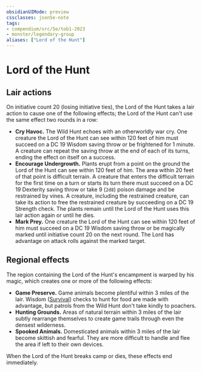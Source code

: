 ```yaml
---
obsidianUIMode: preview
cssclasses: json5e-note
tags:
- compendium/src/5e/tob1-2023
- monster/legendary-group
aliases: ["Lord of the Hunt"]
---
```

# Lord of the Hunt

## Lair actions


On initiative count 20 (losing initiative ties), the Lord of the Hunt takes a lair action to cause one of the following effects; the Lord of the Hunt can't use the same effect two rounds in a row:

- **Cry Havoc.** The Wild Hunt echoes with an otherworldly war cry. One creature the Lord of the Hunt can see within 120 feet of him must succeed on a DC 19 Wisdom saving throw or be frightened for 1 minute. A creature can repeat the saving throw at the end of each of its turns, ending the effect on itself on a success.  
- **Encourage Undergrowth.** Plants erupt from a point on the ground the Lord of the Hunt can see within 120 feet of him. The area within 20 feet of that point is difficult terrain. A creature that enters the difficult terrain for the first time on a turn or starts its turn there must succeed on a DC 19 Dexterity saving throw or take 9 (`2d8`) poison damage and be restrained by vines. A creature, including the restrained creature, can take its action to free the restrained creature by succeeding on a DC 19 Strength check. The plants remain until the Lord of the Hunt uses this lair action again or until he dies.  
- **Mark Prey.** One creature the Lord of the Hunt can see within 120 feet of him must succeed on a DC 19 Wisdom saving throw or be magically marked until initiative count 20 on the next round. The Lord has advantage on attack rolls against the marked target.  

## Regional effects


The region containing the Lord of the Hunt's encampment is warped by his magic, which creates one or more of the following effects:

- **Game Preserve.** Game animals become plentiful within 3 miles of the lair. Wisdom ([Survival](/Systems/5e/rules/skills.md#Survival)) checks to hunt for food are made with advantage, but patrols from the Wild Hunt don't take kindly to poachers.  
- **Hunting Grounds.** Areas of natural terrain within 3 miles of the lair subtly rearrange themselves to create game trails through even the densest wilderness.  
- **Spooked Animals.** Domesticated animals within 3 miles of the lair become skittish and fearful. They are more difficult to handle and flee the area if left to their own devices.  

When the Lord of the Hunt breaks camp or dies, these effects end immediately.